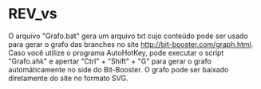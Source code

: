 # REV_vs
O arquivo "Grafo.bat" gera um arquivo txt cujo conteúdo pode ser usado para gerar o grafo das branches no site http://bit-booster.com/graph.html.
Caso você utilize o programa AutoHotKey, pode executar o script "Grafo.ahk" e apertar "Ctrl" + "Shift" + "G" para gerar o grafo automáticamente no side do Bit-Booster.
O grafo pode ser baixado diretamente do site no formato SVG.